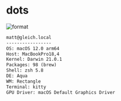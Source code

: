 
# dots

![format](https://github.com/gleich/dots/workflows/format/badge.svg)

```txt
matt@gleich.local 
----------------- 
OS: macOS 12.0 arm64 
Host: MacBookPro18,4 
Kernel: Darwin 21.0.1 
Packages: 98 (brew) 
Shell: zsh 5.8 
DE: Aqua 
WM: Rectangle 
Terminal: kitty 
GPU Driver: macOS Default Graphics Driver 
```
